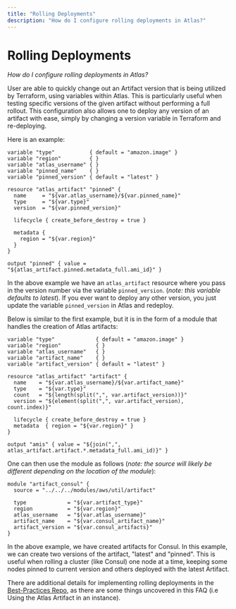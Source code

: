```yaml
---
title: "Rolling Deployments"
description: "How do I configure rolling deployments in Atlas?"
---
```


# Rolling Deployments

*How do I configure rolling deployments in Atlas?*

User are able to quickly change out an Artifact version that is being utilized by Terraform, using variables within Atlas. This is
particularly useful when testing specific versions of the given artifact without performing a full rollout. This configuration also allows one
to deploy any version of an artifact with ease, simply by changing a version variable in Terraform and re-deploying.

Here is an example:

    variable "type"           { default = "amazon.image" }
    variable "region"         { }
    variable "atlas_username" { }
    variable "pinned_name"    { }
    variable "pinned_version" { default = "latest" }

    resource "atlas_artifact" "pinned" {
      name     = "${var.atlas_username}/${var.pinned_name}"
      type     = "${var.type}"
      version  = "${var.pinned_version}"

      lifecycle { create_before_destroy = true }

      metadata {
        region = "${var.region}"
      }
    }

    output "pinned" { value = "${atlas_artifact.pinned.metadata_full.ami_id}" }


In the above example we have an `atlas_artifact` resource where you pass in the version number via the variable `pinned_version`. (_note: this variable defaults to latest_).
If you ever want to deploy any other version, you just update the variable `pinned_version` in Atlas and redeploy.

Below is similar to the first example, but it is in the form of a module that handles the creation of Atlas artifacts:

    variable "type"             { default = "amazon.image" }
    variable "region"           { }
    variable "atlas_username"   { }
    variable "artifact_name"    { }
    variable "artifact_version" { default = "latest" }

    resource "atlas_artifact" "artifact" {
      name    = "${var.atlas_username}/${var.artifact_name}"
      type    = "${var.type}"
      count   = "${length(split(",", var.artifact_version))}"
      version = "${element(split(",", var.artifact_version), count.index)}"

      lifecycle { create_before_destroy = true }
      metadata  { region = "${var.region}" }
    }

    output "amis" { value = "${join(",", atlas_artifact.artifact.*.metadata_full.ami_id)}" }

One can then use the module as follows (_note: the source will likely be different depending on the location of the module_):

    module "artifact_consul" {
      source = "../../../modules/aws/util/artifact"

      type             = "${var.artifact_type}"
      region           = "${var.region}"
      atlas_username   = "${var.atlas_username}"
      artifact_name    = "${var.consul_artifact_name}"
      artifact_version = "${var.consul_artifacts}"
    }


In the above example, we have created artifacts for Consul. In this example, we can create two versions of the artifact,
"latest" and "pinned". This is useful when rolling a cluster (like Consul) one node at a time, keeping some nodes pinned to current version and others
deployed with the latest Artifact.

There are additional details for implementing rolling deployments in the [Best-Practices Repo](https://github.com/hashicorp/best-practices/blob/master/terraform/providers/aws/us_east_1_prod/us_east_1_prod.tf#L105-L123), as there are some things uncovered in this FAQ (i.e Using the Atlas Artifact in an instance).

